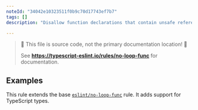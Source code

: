 ```yaml
---
noteId: "34042e10323511f0b9c70d17743ef7b7"
tags: []
description: "Disallow function declarations that contain unsafe references inside loop statements."

---
```


> 🛑 This file is source code, not the primary documentation location! 🛑
>
> See **https://typescript-eslint.io/rules/no-loop-func** for documentation.

## Examples

This rule extends the base [`eslint/no-loop-func`](https://eslint.org/docs/rules/no-loop-func) rule.
It adds support for TypeScript types.
